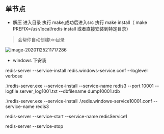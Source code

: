 ## 单节点

- 解压 进入目录 执行 make,成功后进入src 执行 make install（ make PREFIX=/usr/local/redis install 或者直接安装到特定目录）
> 会帮你自动创建bin目录

![image-20201125211717286](https://kingcall.oss-cn-hangzhou.aliyuncs.com/blog/img/2020/11/25/21:17:17-image-20201125211717286.png)

- windows 下安装

redis-server --service-install redis.windows-service.conf --loglevel verbose
		
.\redis-server.exe --service-install  --service-name redis3 --port 10001 --logfile server_log1001.txt --dbfilename dump10001.rdb
		
.\redis-server.exe --service-install .\redis.windows-service10001.conf --service-name redis3
		
redis-server --service-start --service-name redisService1

redis-server --service-stop
